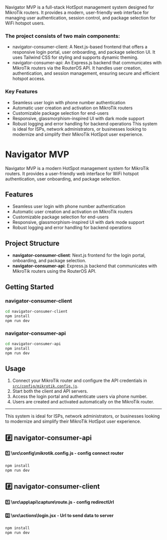 
Navigator MVP is a full-stack HotSpot management system designed for MikroTik routers. It provides a modern, user-friendly web interface for managing user authentication, session control, and package selection for WiFi hotspot users.

### The project consists of two main components:
- navigator-consumer-client: A Next.js-based frontend that offers a responsive login portal, user onboarding, and package selection UI. It uses Tailwind CSS for styling and supports dynamic theming.
- navigator-consumer-api: An Express.js backend that communicates with MikroTik routers via the RouterOS API. It handles user creation, authentication, and session management, ensuring secure and efficient hotspot access.
### Key Features
- Seamless user login with phone number authentication
- Automatic user creation and activation on MikroTik routers
- Customizable package selection for end-users
- Responsive, glassmorphism-inspired UI with dark mode support
- Robust logging and error handling for backend operations
This system is ideal for ISPs, network administrators, or businesses looking to modernize and simplify their MikroTik HotSpot user experience.

# Navigator MVP

Navigator MVP is a modern HotSpot management system for MikroTik routers. It provides a user-friendly web interface for WiFi hotspot authentication, user onboarding, and package selection.

## Features

- Seamless user login with phone number authentication
- Automatic user creation and activation on MikroTik routers
- Customizable package selection for end-users
- Responsive, glassmorphism-inspired UI with dark mode support
- Robust logging and error handling for backend operations

## Project Structure

- **navigator-consumer-client**: Next.js frontend for the login portal, onboarding, and package selection.
- **navigator-consumer-api**: Express.js backend that communicates with MikroTik routers using the RouterOS API.

## Getting Started

### navigator-consumer-client

```bash
cd navigator-consumer-client
npm install
npm run dev
```

### navigator-consumer-api

```bash
cd navigator-consumer-api
npm install
npm run dev
```

## Usage

1. Connect your MikroTik router and configure the API credentials in [`src/config/mikrotik.config.js`](navigator-consumer-api/src/config/mikrotik.config.js).
2. Start both the client and API servers.
3. Access the login portal and authenticate users via phone number.
4. Users are created and activated automatically on the MikroTik router.

---

This system is ideal for ISPs, network administrators, or businesses looking to modernize and simplify their MikroTik HotSpot user experience.

## :hash: navigator-consumer-api
  #### :one: \src\config\mikrotik.config.js - config connect router

```bash
npm install
npm run dev
```

## :hash: navigator-consumer-client
  #### :one: \src\app\api\capture\route.js - config redirectUrl
  #### :two: \src\actions\login.jsx - Url to send data to server

```bash
npm install
npm run dev
```
